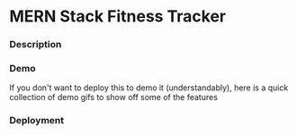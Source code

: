 # MERN Stack Fitness Tracker

### Description

### Demo
If you don't want to deploy this to demo it (understandably), here is a quick collection of demo gifs to show off some of the features



### Deployment
